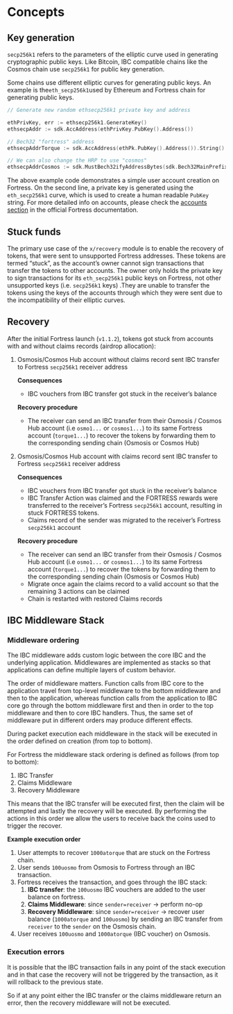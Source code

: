 <!--
order: 1
-->

# Concepts

## Key generation

`secp256k1` refers to the parameters of the elliptic curve used in generating cryptographic public keys. Like Bitcoin, IBC compatible chains like the Cosmos chain use `secp256k1` for public key generation.

Some chains use different elliptic curves for generating public keys. An example is the`eth_secp256k1`used by Ethereum and Fortress chain for generating public keys.

```go
// Generate new random ethsecp256k1 private key and address

ethPrivKey, err := ethsecp256k1.GenerateKey()
ethsecpAddr := sdk.AccAddress(ethPrivKey.PubKey().Address())

// Bech32 "fortress" address
ethsecpAddrTorque := sdk.AccAddress(ethPk.PubKey().Address()).String()

// We can also change the HRP to use "cosmos"
ethsecpAddrCosmos := sdk.MustBech32ifyAddressBytes(sdk.Bech32MainPrefix, ethsecpAddr)
```

The above example code demonstrates a simple user account creation on Fortress.
On the second line, a private key is generated using the `eth_secp256k1` curve, which is used to create a human readable `PubKey` string.
For more detailed info on accounts, please check the [accounts section](https://fortress.dev/technical_concepts/accounts.html#fortress-accounts) in the official Fortress documentation.

## Stuck funds

The primary use case of the `x/recovery` module is to enable the recovery of tokens, that were sent to unsupported Fortress addresses. These tokens are termed “stuck”, as the account’s owner cannot sign transactions that transfer the tokens to other accounts. The owner only holds the private key to sign transactions for its `eth_secp256k1` public keys on Fortress, not other unsupported keys (i.e. `secp256k1` keys) .They are unable to transfer the tokens using the keys of the accounts through which they were sent due to the incompatibility of their elliptic curves.

## Recovery

After the initial Fortress launch (`v1.1.2`), tokens got stuck from accounts with and without claims records (airdrop allocation):

1. Osmosis/Cosmos Hub account without claims record sent IBC transfer to Fortress `secp256k1` receiver address

    **Consequences**

    - IBC vouchers from IBC transfer got stuck in the receiver’s balance

    **Recovery procedure**

    - The receiver can send an IBC transfer from their Osmosis / Cosmos Hub  account (i.e `osmo1...` or `cosmos1...`) to its same Fortress account (`torque1...`) to recover the tokens by forwarding them to the corresponding sending chain (Osmosis or Cosmos Hub)
2. Osmosis/Cosmos Hub account with claims record sent IBC transfer to Fortress `secp256k1` receiver address

    **Consequences**

    - IBC vouchers  from IBC transfer got stuck in the receiver’s balance
    - IBC Transfer Action was claimed and the FORTRESS rewards were transferred to the receiver’s Fortress `secp256k1` account, resulting in stuck FORTRESS tokens.
    - Claims record of the sender was migrated to the receiver’s Fortress `secp256k1` account

    **Recovery procedure**

    - The receiver can send an IBC transfer from their Osmosis / Cosmos Hub  account (i.e `osmo1...` or `cosmos1...`) to its same Fortress account (`torque1...`)  to recover the tokens by forwarding them to the corresponding sending chain (Osmosis or Cosmos Hub)
    - Migrate once again the claims record to a valid account so that the remaining 3 actions can be claimed
    - Chain is restarted with restored Claims records

## IBC Middleware Stack

### Middleware ordering

The IBC middleware adds custom logic between the core IBC and the underlying application. Middlewares are implemented as stacks so that applications can define multiple layers of custom behavior.

The order of middleware matters. Function calls from IBC core to the application travel from top-level middleware to the bottom middleware and then to the application, whereas function calls from the application to IBC core go through the bottom middleware first and then in order to the top middleware and then to core IBC handlers. Thus, the same set of middleware put in different orders may produce different effects.

During packet execution each middleware in the stack will be executed in the order defined on creation (from top to bottom).

For Fortress the middleware stack ordering is defined as follows (from top to bottom):

1. IBC Transfer
2. Claims Middleware
3. Recovery Middleware

This means that the IBC transfer will be executed first, then the claim will be attempted and lastly the recovery will be executed. By performing the actions in this order we allow the users to receive back the coins used to trigger the recover.

**Example execution order**

1. User attempts to recover `1000atorque` that are stuck on the Fortress chain.
2. User sends `100uosmo` from Osmosis to Fortress through an IBC transaction.
3. Fortress receives the transaction, and goes through the IBC stack:
    1. **IBC transfer**: the `100uosmo` IBC vouchers are added to the user balance on fortress.
    2. **Claims Middleware**: since `sender=receiver` -> perform no-op
    3. **Recovery Middleware**: since `sender=receiver` -> recover user balance (`1000atorque` and `100uosmo`) by sending an IBC transfer from `receiver` to the `sender` on the Osmosis chain.
4. User receives `100uosmo` and `1000atorque` (IBC voucher) on Osmosis.

### Execution errors

It is possible that the IBC transaction fails in any point of the stack execution and in that case the recovery will not be triggered by the transaction, as it will rollback to the previous state.

So if at any point either the IBC transfer or the claims middleware return an error, then the recovery middleware will not be executed.
